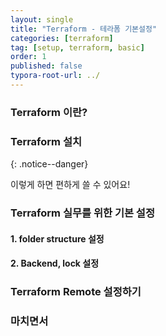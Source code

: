 ```yaml
---
layout: single
title: "Terraform - 테라폼 기본설정"
categories: [terraform]
tag: [setup, terraform, basic]
order: 1
published: false
typora-root-url: ../
---
```


### Terraform 이란?

### Terraform 설치

{: .notice--danger}

이렇게 하면 편하게 쓸 수 있어요!

### Terraform 실무를 위한 기본 설정

#### 1. folder structure 설정

#### 2. Backend, lock 설정

### Terraform Remote 설정하기

### 마치면서

